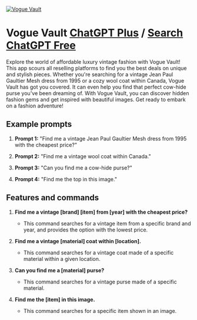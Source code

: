 
[![Vogue Vault](https://files.oaiusercontent.com/file-fVDw06AxV0Ck8C6b2GCTIKYt?se=2123-10-18T03%3A33%3A58Z&sp=r&sv=2021-08-06&sr=b&rscc=max-age%3D31536000%2C%20immutable&rscd=attachment%3B%20filename%3D2f8b9918-b21d-4c26-bc55-7bdd9530bc12.png&sig=qzNbht9ojk87VceyP/TJl/x1cA3wDVz3RuVg7MGk6Us%3D)](https://chat.openai.com/g/g-phNLFkSel-vogue-vault)

# Vogue Vault [ChatGPT Plus](https://chat.openai.com/g/g-phNLFkSel-vogue-vault) / [Search ChatGPT Free](https://gptcall.net/index.html#/?search=Vogue%20Vault)

Explore the world of affordable luxury vintage fashion with Vogue Vault! This app scours all reselling platforms to find you the best deals on unique and stylish pieces. Whether you're searching for a vintage Jean Paul Gaultier Mesh dress from 1995 or a cozy wool coat within Canada, Vogue Vault has got you covered. It can even help you find that perfect cow-hide purse you've been dreaming of. With Vogue Vault, you can discover hidden fashion gems and get inspired with beautiful images. Get ready to embark on a fashion adventure!

## Example prompts

1. **Prompt 1:** "Find me a vintage Jean Paul Gaultier Mesh dress from 1995 with the cheapest price?"

2. **Prompt 2:** "Find me a vintage wool coat within Canada."

3. **Prompt 3:** "Can you find me a cow-hide purse?"

4. **Prompt 4:** "Find me the top in this image."

## Features and commands

1. **Find me a vintage [brand] [item] from [year] with the cheapest price?**
   - This command searches for a vintage item from a specific brand and year, and provides the option with the lowest price.

2. **Find me a vintage [material] coat within [location].**
   - This command searches for a vintage coat made of a specific material within a given location.

3. **Can you find me a [material] purse?**
   - This command searches for a vintage purse made of a specific material.

4. **Find me the [item] in this image.**
   - This command searches for a specific item shown in an image.


